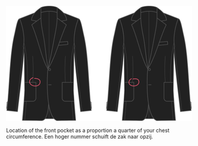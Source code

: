 
![Plaatsing voorzak](frontpocketplacement.svg)

Location of the front pocket as a proportion a quarter of your chest circumference. Een hoger nummer schuift de zak naar opzij.